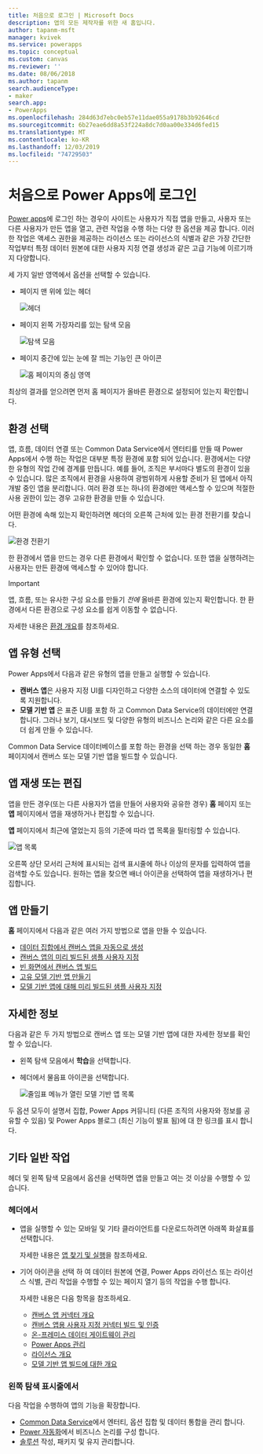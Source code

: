 ```yaml
---
title: 처음으로 로그인 | Microsoft Docs
description: 앱의 모든 제작자를 위한 새 홈입니다.
author: tapanm-msft
manager: kvivek
ms.service: powerapps
ms.topic: conceptual
ms.custom: canvas
ms.reviewer: ''
ms.date: 08/06/2018
ms.author: tapanm
search.audienceType:
- maker
search.app:
- PowerApps
ms.openlocfilehash: 284d63d7ebc0eb57e11dae055a9178b3b92646cd
ms.sourcegitcommit: 6b27eae6dd8a53f224a8dc7d0aa00e334d6fed15
ms.translationtype: MT
ms.contentlocale: ko-KR
ms.lasthandoff: 12/03/2019
ms.locfileid: "74729503"
---
```

# <a name="sign-in-to-power-apps-for-the-first-time"></a>처음으로 Power Apps에 로그인

[Power apps](https://make.powerapps.com?utm_source=padocs&utm_medium=linkinadoc&utm_campaign=referralsfromdoc)에 로그인 하는 경우이 사이트는 사용자가 직접 앱을 만들고, 사용자 또는 다른 사용자가 만든 앱을 열고, 관련 작업을 수행 하는 다양 한 옵션을 제공 합니다. 이러한 작업은 액세스 권한을 제공하는 라이선스 또는 라이선스의 식별과 같은 가장 간단한 작업부터 특정 데이터 원본에 대한 사용자 지정 연결 생성과 같은 고급 기능에 이르기까지 다양합니다.

세 가지 일반 영역에서 옵션을 선택할 수 있습니다.

- 페이지 맨 위에 있는 헤더

    ![헤더](media/intro-maker-portal/header.png)

- 페이지 왼쪽 가장자리를 있는 탐색 모음

    ![탐색 모음](media/intro-maker-portal/nav-bar.png)

- 페이지 중간에 있는 눈에 잘 띄는 기능인 큰 아이콘

    ![홈 페이지의 중심 영역](media/intro-maker-portal/center-area.png)

최상의 결과를 얻으려면 먼저 홈 페이지가 올바른 환경으로 설정되어 있는지 확인합니다.

## <a name="choose-an-environment"></a>환경 선택

앱, 흐름, 데이터 연결 또는 Common Data Service에서 엔터티를 만들 때 Power Apps에서 수행 하는 작업은 대부분 특정 환경에 포함 되어 있습니다. 환경에서는 다양한 유형의 작업 간에 경계를 만듭니다. 예를 들어, 조직은 부서마다 별도의 환경이 있을 수 있습니다. 많은 조직에서 환경을 사용하여 광범위하게 사용할 준비가 된 앱에서 아직 개발 중인 앱을 분리합니다. 여러 환경 또는 하나의 환경에만 액세스할 수 있으며 적절한 사용 권한이 있는 경우 고유한 환경을 만들 수 있습니다.

어떤 환경에 속해 있는지 확인하려면 헤더의 오른쪽 근처에 있는 환경 전환기를 찾습니다.

![환경 전환기](media/intro-maker-portal/environment-switcher.png)

한 환경에서 앱을 만드는 경우 다른 환경에서 확인할 수 없습니다. 또한 앱을 실행하려는 사용자는 만든 환경에 액세스할 수 있어야 합니다.

> [!IMPORTANT]
> 앱, 흐름, 또는 유사한 구성 요소를 만들기 *전에* 올바른 환경에 있는지 확인합니다. 한 환경에서 다른 환경으로 구성 요소를 쉽게 이동할 수 없습니다.

자세한 내용은 [환경 개요](../../administrator/environments-overview.md)를 참조하세요.

## <a name="choose-an-app-type"></a>앱 유형 선택

Power Apps에서 다음과 같은 유형의 앱을 만들고 실행할 수 있습니다.

- **캔버스 앱**은 사용자 지정 UI를 디자인하고 다양한 소스의 데이터에 연결할 수 있도록 지원합니다.
- **모델 기반 앱** 은 표준 UI를 포함 하 고 Common Data Service의 데이터에만 연결 합니다. 그러나 보기, 대시보드 및 다양한 유형의 비즈니스 논리와 같은 다른 요소를 더 쉽게 만들 수 있습니다.

Common Data Service 데이터베이스를 포함 하는 환경을 선택 하는 경우 동일한 **홈** 페이지에서 캔버스 또는 모델 기반 앱을 빌드할 수 있습니다.

## <a name="play-or-edit-an-app"></a>앱 재생 또는 편집

앱을 만든 경우(또는 다른 사용자가 앱을 만들어 사용자와 공유한 경우) **홈** 페이지 또는 **앱** 페이지에서 앱을 재생하거나 편집할 수 있습니다.

**앱** 페이지에서 최근에 열었는지 등의 기준에 따라 앱 목록을 필터링할 수 있습니다.

![앱 목록](./media/intro-maker-portal/find-apps.png)

오른쪽 상단 모서리 근처에 표시되는 검색 표시줄에 하나 이상의 문자를 입력하여 앱을 검색할 수도 있습니다. 원하는 앱을 찾으면 배너 아이콘을 선택하여 앱을 재생하거나 편집합니다.

## <a name="create-an-app"></a>앱 만들기

**홈** 페이지에서 다음과 같은 여러 가지 방법으로 앱을 만들 수 있습니다.

- [데이터 집합에서 캔버스 앱을 자동으로 생성](data-platform-create-app.md)
- [캔버스 앱의 미리 빌드된 샘플 사용자 지정](open-and-run-a-sample-app.md)
- [빈 화면에서 캔버스 앱 빌드](data-platform-create-app-scratch.md)
- [고유 모델 기반 앱 만들기](../model-driven-apps/overview-model-driven-samples.md)
- [모델 기반 앱에 대해 미리 빌드된 샘플 사용자 지정](../model-driven-apps/build-first-model-driven-app.md)

## <a name="learn-more"></a>자세한 정보

다음과 같은 두 가지 방법으로 캔버스 앱 또는 모델 기반 앱에 대한 자세한 정보를 확인할 수 있습니다.

- 왼쪽 탐색 모음에서 **학습**을 선택합니다.
- 헤더에서 물음표 아이콘을 선택합니다.

    ![줄임표 메뉴가 열린 모델 기반 앱 목록](media/intro-maker-portal/help-icon.png)

두 옵션 모두이 설명서 집합, Power Apps 커뮤니티 (다른 조직의 사용자와 정보를 공유할 수 있음) 및 Power Apps 블로그 (최신 기능이 발표 됨)에 대 한 링크를 표시 합니다.

## <a name="other-common-tasks"></a>기타 일반 작업

헤더 및 왼쪽 탐색 모음에서 옵션을 선택하면 앱을 만들고 여는 것 이상을 수행할 수 있습니다.

### <a name="from-the-header"></a>헤더에서

- 앱을 실행할 수 있는 모바일 및 기타 클라이언트를 다운로드하려면 아래쪽 화살표를 선택합니다.

    자세한 내용은 [앱 찾기 및 실행](../../user/index.md)을 참조하세요.

- 기어 아이콘을 선택 하 여 데이터 원본에 연결, Power Apps 라이선스 또는 라이선스 식별, 관리 작업을 수행할 수 있는 페이지 열기 등의 작업을 수행 합니다.

    자세한 내용은 다음 항목을 참조하세요.

  - [캔버스 앱 커넥터 개요](connections-list.md)
  - [캔버스 앱용 사용자 지정 커넥터 빌드 및 인증](register-custom-api.md)
  - [온-프레미스 데이터 게이트웨이 관리](gateway-management.md)
  - [Power Apps 관리](../../administrator/index.md)
  - [라이선스 개요](../../administrator/pricing-billing-skus.md)
  - [모델 기반 앱 빌드에 대한 개요](../model-driven-apps/model-driven-app-overview.md)

### <a name="from-the-left-navigation-bar"></a>왼쪽 탐색 표시줄에서

다음 작업을 수행하여 앱의 기능을 확장합니다.

- [Common Data Service](../common-data-service/data-platform-intro.md)에서 엔터티, 옵션 집합 및 데이터 통합을 관리 합니다.
- [Power 자동화](https://docs.microsoft.com/flow/getting-started)에서 비즈니스 논리를 구성 합니다.
- [솔루션](../../developer/common-data-service/introduction-solutions.md) 작성, 패키지 및 유지 관리합니다.
